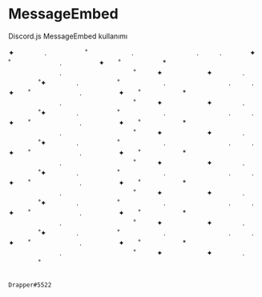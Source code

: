 # MessageEmbed
Discord.js MessageEmbed kullanımı

✦ 　　　　.   　 　　　˚　　　　 　　.　　　　　　　　　.　　　.　　　　✦　　˚　　　　　　　.　　　　 　✦　　˚　　　　　　*　　 　　　　   　　　　　　　.　　　　　　 　　　　˚　　　✦ 　　　　　　✦ 　　　　.   　 　　　˚✦ 　　　　.   　 　　　˚　　　　 　　.　　　　　　　　　.　　　.　　　　✦　　˚　　　　　　　.　　　　 　✦　　˚　　　　　　*　　 　　　　   　　　　　　　.　　　　　　 　　　　˚　　　✦ 　　　　　　✦ 　　　　.   　 　　　˚✦ 　　　　.   　 　　　˚　　　　 　　.　　　　　　　　　.　　　.　　　　✦　　˚　　　　　　　.　　　　 　✦　　˚　　　　　　*　　 　　　　   　　　　　　　.　　　　　　 　　　　˚　　　✦ 　　　　　　✦ 　　　　.   　 　　　˚✦ 　　　　.   　 　　　˚　　　　 　　.　　　　　　　　　.　　　.　　　　✦　　˚　　　　　　　.　　　　 　✦　　˚　　　　　　*　　 　　　　   　　　　　　　.　　　　　　 　　　　˚　　　✦ 　　　　　　✦ 　　　　.   　 　　　˚✦ 　　　　.   　 　　　˚　　　　 　　.　　　　　　　　　.　　　.　　　　✦　　˚　　　　　　　.　　　　 　✦　　˚　　　　　　*　　 　　　　   　　　　　　　.　　　　　　 　　　　˚　　　✦ 　　　　　　✦ 　　　　.   　 　　　˚✦ 　　　　.   　 　　　˚　　　　 　　.　　　　　　　　　.　　　.　　　　✦　　˚　　　　　　　.　　　　 　✦　　˚　　　　　　*　　 　　　　   　　　　　　　.　　　　　　 　　　　˚　　　✦ 　　　　　　✦ 　　　　.   　 　　　˚✦ 　　　　.   　 　　　˚　　　　 　　.　　　　　　　　　.　　　.　　　　✦　　˚　　　　　　　.　　　　 　✦　　˚　　　　　　*　　 　　　　   　　　　　　　.　　　　　　 　　　　˚　　　✦ 　　　　　　✦ 　　　　.   　 　　　˚

                                                                           𝙳𝚛𝚊𝚙𝚙𝚎𝚛#5522
